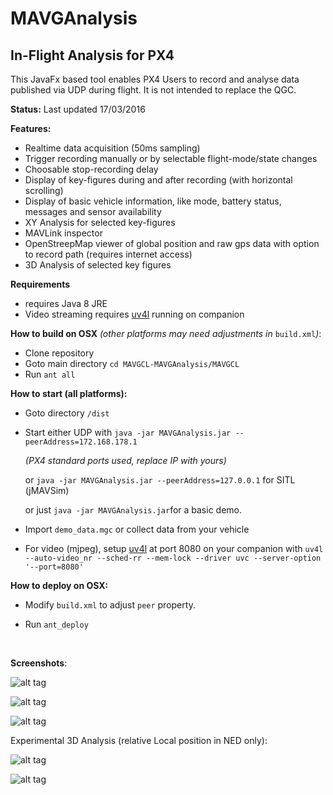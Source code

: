 # MAVGAnalysis

## In-Flight Analysis for PX4

This JavaFx based tool enables PX4 Users to record and analyse data published via UDP during flight. It is not intended to replace the QGC.

**Status:** Last updated 17/03/2016 

**Features:**

- Realtime data acquisition (50ms sampling)
- Trigger recording manually or by selectable flight-mode/state changes
- Choosable stop-recording delay
- Display of  key-figures during and after recording (with horizontal scrolling)
- Display of basic vehicle information, like mode, battery status, messages and sensor availability
- XY Analysis for selected key-figures
- MAVLink inspector
- OpenStreepMap viewer of global position and raw gps data with option to record path (requires internet access)
- 3D Analysis of selected key figures

**Requirements**

- requires Java 8 JRE
- Video streaming requires  [uv4l](http://www.linux-projects.org/modules/sections/index.php?op=viewarticle&artid=14) running on companion

**How to build on OSX** *(other platforms may need adjustments in* `build.xml`*)*:

- Clone repository
- Goto main directory  `cd MAVGCL-MAVGAnalysis/MAVGCL`
- Run `ant all`

**How to start (all platforms):**

- Goto directory `/dist`

- Start either UDP with `java -jar MAVGAnalysis.jar --peerAddress=172.168.178.1`

   *(PX4 standard ports used, replace IP with yours)*

  or `java -jar MAVGAnalysis.jar --peerAddress=127.0.0.1` for SITL (jMAVSim)

  or just `java -jar MAVGAnalysis.jar`for a basic demo.
- Import `demo_data.mgc` or collect data from your vehicle
- For video (mjpeg), setup  [uv4l](http://www.linux-projects.org/modules/sections/index.php?op=viewarticle&artid=14) at port 8080 on your companion with `uv4l --auto-video_nr --sched-rr --mem-lock --driver uvc --server-option '--port=8080'`

**How to deploy on OSX:**

- Modify `build.xml` to adjust  `peer` property.

- Run `ant_deploy`

  ​

**Screenshots**:

![alt tag](https://raw.github.com/ecmnet/MAVGCL/master/MAVGCL/screenshot1.png)

![alt tag](https://raw.github.com/ecmnet/MAVGCL/master/MAVGCL/screenshot2.png)

![alt tag](https://raw.github.com/ecmnet/MAVGCL/master/MAVGCL/screenshot3.png)

Experimental 3D Analysis (relative Local position in NED only):

![alt tag](https://raw.github.com/ecmnet/MAVGCL/master/MAVGCL/screenshot4.png)

![alt tag](https://raw.github.com/ecmnet/MAVGCL/master/MAVGCL/screenshot5.png)